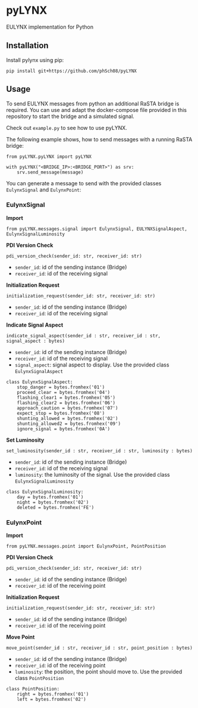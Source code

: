 # pyLYNX
EULYNX implementation for Python

## Installation
Install pylynx using pip:
```
pip install git+https://github.com/phSch08/pyLYNX
```

## Usage
To send EULYNX messages from python an additional RaSTA bridge is required. You can use and adapt the docker-compose file provided in this repository to start the bridge and a simulated signal.

Check out `example.py` to see how to use pyLYNX.

The following example shows, how to send messages with a running RaSTA bridge:

```(python)
from pyLYNX.pyLYNX import pyLYNX

with pyLYNX("<BRIDGE_IP>:<BRIDGE_PORT>") as srv:
    srv.send_message(message)
```

You can generate a message to send with the provided classes `EulynxSignal` and `EulynxPoint`:

### EulynxSignal

__Import__
```(python)
from pyLYNX.messages.signal import EulynxSignal, EULYNXSignalAspect, EulynxSignalLuminosity
```

__PDI Version Check__
```(python)
pdi_version_check(sender_id: str, receiver_id: str)
```
- `sender_id`: id of the sending instance (Bridge)
- `receiver_id`: id of the receiving signal

__Initialization Request__
```(python)
initialization_request(sender_id: str, receiver_id: str)
```
- `sender_id`: id of the sending instance (Bridge)
- `receiver_id`: id of the receiving signal

__Indicate Signal Aspect__
```(python)
indicate_signal_aspect(sender_id : str, receiver_id : str, signal_aspect : bytes)
```
- `sender_id`: id of the sending instance (Bridge)
- `receiver_id`: id of the receiving signal
- `signal_aspect`: signal aspect to display. Use the provided class `EulynxSignalAspect`

```(python)
class EulynxSignalAspect:
    stop_danger = bytes.fromhex('01')
    proceed_clear = bytes.fromhex('04')
    flashing_clear1 = bytes.fromhex('05')
    flashing_clear2 = bytes.fromhex('06')
    approach_caution = bytes.fromhex('07')
    expect_stop = bytes.fromhex('08')
    shunting_allowed = bytes.fromhex('02')
    shunting_allowed2 = bytes.fromhex('09')
    ignore_signal = bytes.fromhex('0A')
```

__Set Luminosity__
```(python)
set_luminosity(sender_id : str, receiver_id : str, luminosity : bytes)
```
- `sender_id`: id of the sending instance (Bridge)
- `receiver_id`: id of the receiving signal
- `luminosity`: the luminosity of the signal. Use the provided class `EulynxSignalLuminosity`

```(python)
class EulynxSignalLuminosity:
    day = bytes.fromhex('01')
    night = bytes.fromhex('02')
    deleted = bytes.fromhex('FE')
```


### EulynxPoint
__Import__
```(python)
from pyLYNX.messages.point import EulynxPoint, PointPosition
```

__PDI Version Check__
```(python)
pdi_version_check(sender_id: str, receiver_id: str)
```
- `sender_id`: id of the sending instance (Bridge)
- `receiver_id`: id of the receiving point

__Initialization Request__
```(python)
initialization_request(sender_id: str, receiver_id: str)
```
- `sender_id`: id of the sending instance (Bridge)
- `receiver_id`: id of the receiving point

__Move Point__
```(python)
move_point(sender_id : str, receiver_id : str, point_position : bytes)
```
- `sender_id`: id of the sending instance (Bridge)
- `receiver_id`: id of the receiving point
- `luminosity`: the position, the point should move to. Use the provided class `PointPosition`

```(python)
class PointPosition:
    right = bytes.fromhex('01')
    left = bytes.fromhex('02')
```
